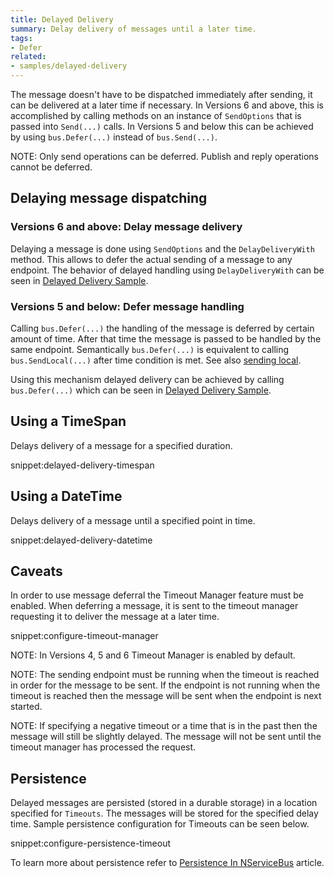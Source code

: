 ```yaml
---
title: Delayed Delivery
summary: Delay delivery of messages until a later time.
tags:
- Defer
related:
- samples/delayed-delivery
---
```


The message doesn't have to be dispatched immediately after sending, it can be delivered at a later time if necessary. In Versions 6 and above, this is accomplished by calling methods on an instance of `SendOptions` that is passed into `Send(...)` calls. In Versions 5 and below this can be achieved by using `bus.Defer(...)` instead of `bus.Send(...)`.

NOTE: Only send operations can be deferred. Publish and reply operations cannot be deferred.


## Delaying message dispatching


### Versions 6 and above: Delay message delivery

Delaying a message is done using `SendOptions` and the `DelayDeliveryWith` method. This allows to defer the actual sending of a message to any endpoint. The behavior of delayed handling using `DelayDeliveryWith` can be seen in [Delayed Delivery Sample](/samples/delayed-delivery).


### Versions 5 and below: Defer message handling

Calling `bus.Defer(...)` the handling of the message is deferred by certain amount of time. After that time the message is passed to be handled by the same endpoint. Semantically `bus.Defer(...)` is equivalent to calling `bus.SendLocal(...)` after time condition is met. See also [sending local](/nservicebus/messaging/send-a-message.md#sending-to-self).

Using this mechanism delayed delivery can be achieved by calling `bus.Defer(...)` which can be seen in [Delayed Delivery Sample](/samples/delayed-delivery).


## Using a TimeSpan

Delays delivery of a message for a specified duration.

snippet:delayed-delivery-timespan


## Using a DateTime

Delays delivery of a message until a specified point in time.

snippet:delayed-delivery-datetime


## Caveats

In order to use message deferral the Timeout Manager feature must be enabled. When deferring a message, it is sent to the timeout manager requesting it to deliver the message at a later time. 

snippet:configure-timeout-manager

NOTE: In Versions 4, 5 and 6 Timeout Manager is enabled by default.

NOTE: The sending endpoint must be running when the timeout is reached in order for the message to be sent. If the endpoint is not running when the timeout is reached then the message will be sent when the endpoint is next started. 

NOTE: If specifying a negative timeout or a time that is in the past then the message will still be slightly delayed. The message will not be sent until the timeout manager has processed the request.


## Persistence

Delayed messages are persisted (stored in a durable storage) in a location specified for `Timeouts`. The messages will be stored for the specified delay time. Sample persistence configuration for Timeouts can be seen below. 

snippet:configure-persistence-timeout

To learn more about persistence refer to [Persistence In NServiceBus](/nservicebus/persistence/) article.
